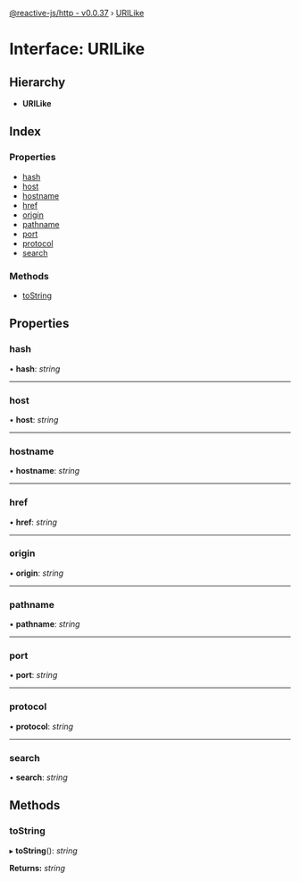 [@reactive-js/http - v0.0.37](../README.md) › [URILike](urilike.md)

# Interface: URILike

## Hierarchy

* **URILike**

## Index

### Properties

* [hash](urilike.md#hash)
* [host](urilike.md#host)
* [hostname](urilike.md#hostname)
* [href](urilike.md#href)
* [origin](urilike.md#origin)
* [pathname](urilike.md#pathname)
* [port](urilike.md#port)
* [protocol](urilike.md#protocol)
* [search](urilike.md#search)

### Methods

* [toString](urilike.md#tostring)

## Properties

###  hash

• **hash**: *string*

___

###  host

• **host**: *string*

___

###  hostname

• **hostname**: *string*

___

###  href

• **href**: *string*

___

###  origin

• **origin**: *string*

___

###  pathname

• **pathname**: *string*

___

###  port

• **port**: *string*

___

###  protocol

• **protocol**: *string*

___

###  search

• **search**: *string*

## Methods

###  toString

▸ **toString**(): *string*

**Returns:** *string*
